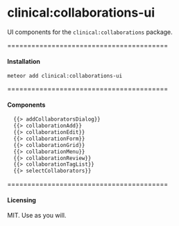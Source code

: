 clinical:collaborations-ui
======================================

UI components for the ``clinical:collaborations`` package.

========================================
#### Installation  

````
meteor add clinical:collaborations-ui
````


========================================
#### Components

````html
  {{> addCollaboratorsDialog}}
  {{> collaborationAdd}}
  {{> collaborationEdit}}
  {{> collaborationForm}}
  {{> collaborationGrid}}
  {{> collaborationMenu}}
  {{> collaborationReview}}
  {{> collaborationTagList}}
  {{> selectCollaborators}}
````



========================================
#### Licensing  

MIT.  Use as you will.  
